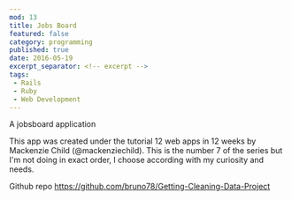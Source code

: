 ```yaml
---
mod: 13
title: Jobs Board
featured: false
category: programming
published: true
date: 2016-05-19
excerpt_separator: <!-- excerpt -->
tags:
 - Rails
 - Ruby
 - Web Development
---
```


A jobsboard application
<!-- excerpt -->

This app was created under the tutorial 12 web apps in 12 weeks by Mackenzie Child (@mackenziechild). This is the number 7 of the series but I'm not doing in exact order, I choose according with my curiosity and needs.

Github repo
<https://github.com/bruno78/Getting-Cleaning-Data-Project>
